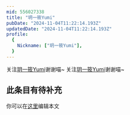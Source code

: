 ```yaml
---
mid: 556027338
title: "玥一筱Yumi"
pubDate: "2024-11-04T11:22:14.193Z"
updatedDate: "2024-11-04T11:22:14.193Z"
profile:
  {
    Nickname: ["玥一筱Yumi"],
  }
---
```


关注[玥一筱Yumi](https://space.bilibili.com/556027338)谢谢喵~ 关注[玥一筱Yumi](https://space.bilibili.com/556027338)谢谢喵~

## 此条目有待补充
你可以在[这里](https://github.com/Yuhanawa/VTuber.ICU/edit/master/src/content/v/玥一筱Yumi/index.md)编辑本文
